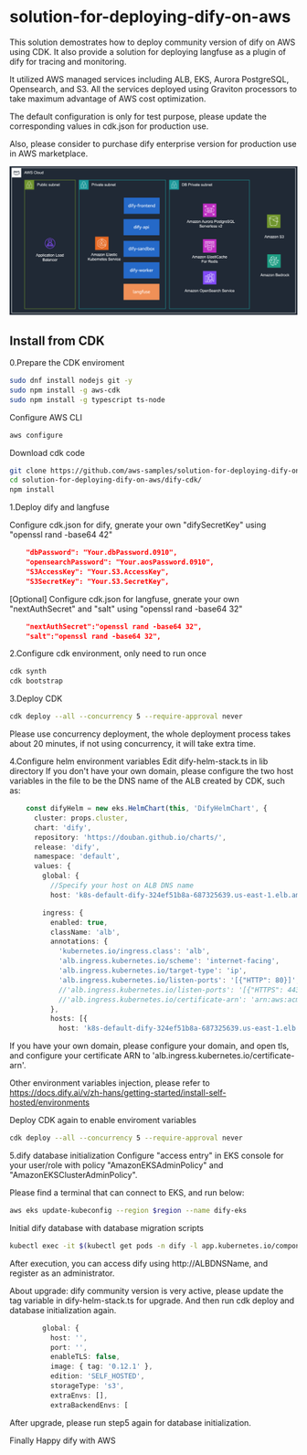 # solution-for-deploying-dify-on-aws

This solution demostrates how to deploy community version of dify on AWS using CDK.
It also provide a solution for deploying langfuse as a plugin of dify for tracing and monitoring.

It utilized AWS managed services including ALB, EKS, Aurora PostgreSQL, Opensearch, and S3.
All the services deployed using Graviton processors to take maximum advantage of AWS cost optimization.

The default configuration is only for test purpose, please update the corresponding values in cdk.json for production use.

Also, please consider to purchase dify enterprise version for production use in AWS marketplace.

![Deployment Architecture](https://github.com/aws-samples/solution-for-deploying-dify-on-aws/blob/main/doc/deployment_architecture.png?raw=true)

## Install from CDK

0.Prepare the CDK enviroment
```bash
sudo dnf install nodejs git -y
sudo npm install -g aws-cdk 
sudo npm install -g typescript ts-node
```

Configure AWS CLI
```bash
aws configure
```

Download cdk code
```bash
git clone https://github.com/aws-samples/solution-for-deploying-dify-on-aws.git
cd solution-for-deploying-dify-on-aws/dify-cdk/
npm install
```

1.Deploy dify and langfuse

Configure cdk.json for dify, gnerate your own "difySecretKey" using "openssl rand -base64 42"
```json
    "dbPassword": "Your.dbPassword.0910",
    "opensearchPassword": "Your.aosPassword.0910",
    "S3AccessKey": "Your.S3.AccessKey",
    "S3SecretKey": "Your.S3.SecretKey",
```
[Optional] Configure cdk.json for langfuse, gnerate your own "nextAuthSecret" and "salt" using "openssl rand -base64 32"
```json
    "nextAuthSecret":"openssl rand -base64 32",
    "salt":"openssl rand -base64 32",
```

2.Configure cdk environment, only need to run once
```bash
cdk synth
cdk bootstrap
```

3.Deploy CDK
```bash
cdk deploy --all --concurrency 5 --require-approval never
```
Please use concurrency deployment, the whole deployment process takes about 20 minutes, if not using concurrency, it will take extra time.

4.Configure helm environment variables
Edit dify-helm-stack.ts in lib directory
If you don't have your own domain, please configure the two host variables in the file to be the DNS name of the ALB created by CDK, such as:
```ts
    const difyHelm = new eks.HelmChart(this, 'DifyHelmChart', {
      cluster: props.cluster,
      chart: 'dify',
      repository: 'https://douban.github.io/charts/',
      release: 'dify',
      namespace: 'default',
      values: {
        global: {
          //Specify your host on ALB DNS name
          host: 'k8s-default-dify-324ef51b8a-687325639.us-east-1.elb.amazonaws.com',
```
```ts
        ingress: {
          enabled: true,
          className: 'alb',
          annotations: {
            'kubernetes.io/ingress.class': 'alb',
            'alb.ingress.kubernetes.io/scheme': 'internet-facing',
            'alb.ingress.kubernetes.io/target-type': 'ip',
            'alb.ingress.kubernetes.io/listen-ports': '[{"HTTP": 80}]',
            //'alb.ingress.kubernetes.io/listen-ports': '[{"HTTPS": 443}]',
            //'alb.ingress.kubernetes.io/certificate-arn': 'arn:aws:acm:ap-southeast-1:788668107894:certificate/6404aaf8-6051-4637-8d93-d948932b18b6',
          },
          hosts: [{
            host: 'k8s-default-dify-324ef51b8a-687325639.us-east-1.elb.amazonaws.com',
```

If you have your own domain, please configure your domain, and open tls, and configure your certificate ARN to 'alb.ingress.kubernetes.io/certificate-arn'.


Other environment variables injection, please refer to 
https://docs.dify.ai/v/zh-hans/getting-started/install-self-hosted/environments

Deploy CDK again to enable enviroment variables
```bash
cdk deploy --all --concurrency 5 --require-approval never
```

5.dify database initialization
Configure "access entry" in EKS console for your user/role with policy "AmazonEKSAdminPolicy" and "AmazonEKSClusterAdminPolicy".

Please find a terminal that can connect to EKS, and run below:

```bash
aws eks update-kubeconfig --region $region --name dify-eks
```
Initial dify database with database migration scripts

```bash
kubectl exec -it $(kubectl get pods -n dify -l app.kubernetes.io/component=api -o jsonpath='{.items[0].metadata.name}') -n dify -- flask db upgrade
```

After execution, you can access dify using http://ALBDNSName, and register as an administrator.

About upgrade:
dify community version is very active, please update the tag variable in dify-helm-stack.ts for upgrade.
And then run cdk deploy and database initialization again.
```ts
        global: {
          host: '',
          port: '',
          enableTLS: false,
          image: { tag: '0.12.1' },
          edition: 'SELF_HOSTED',
          storageType: 's3',
          extraEnvs: [],
          extraBackendEnvs: [
```
After upgrade, please run step5 again for database initialization.

Finally
Happy dify with AWS


